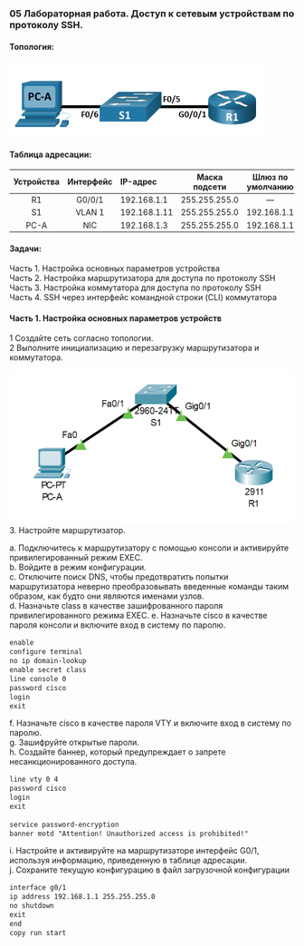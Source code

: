 ### 05 Лабораторная работа. Доступ к сетевым устройствам по протоколу SSH.

#### Топология:
![Топология](scrn/топология.png)


#### Таблица адресации:

|Устройства|Интерфейс|IP-адрес|Маска подсети| Шлюз по умолчанию 
|:--------------:|:------------:|:-----------|:-----------:|:------------:|
|R1|G0/0/1|192.168.1.1|255.255.255.0|—|
|S1|VLAN 1|192.168.1.11|255.255.255.0|192.168.1.1|
|PC-A|NIC|192.168.1.3|255.255.255.0|192.168.1.1|



 #### **Задачи**:<br>
Часть 1. Настройка основных параметров устройства<br/>
Часть 2. Настройка маршрутизатора для доступа по протоколу SSH<br/>
Часть 3. Настройка коммутатора для доступа по протоколу SSH<br/>
Часть 4. SSH через интерфейс командной строки (CLI) коммутатора<br/>

#### Часть 1. Настройка основных параметров устройств

1  Создайте сеть согласно топологии.<br/>
 2 Выполните инициализацию и перезагрузку маршрутизатора и коммутатора.

 ![Настройка](scrn/настройка.png)3. Настройте маршрутизатор.

a.	Подключитесь к маршрутизатору с помощью консоли и активируйте привилегированный режим EXEC.<br/>
b.	Войдите в режим конфигурации.<br/>
c.	Отключите поиск DNS, чтобы предотвратить попытки маршрутизатора неверно преобразовывать введенные команды таким образом, как будто они являются именами узлов.<br/>
d.	Назначьте class в качестве зашифрованного пароля привилегированного режима EXEC.
e.	Назначьте cisco в качестве пароля консоли и включите вход в систему по паролю.


 ```
 enable
 configure terminal
 no ip domain-lookup
 enable secret class
 line console 0
password cisco
login
exit
```
f.	Назначьте cisco в качестве пароля VTY и включите вход в систему по паролю.<br/>
g.	Зашифруйте открытые пароли.<br/>
h.	Создайте баннер, который предупреждает о запрете несанкционированного доступа.


```
line vty 0 4
password cisco
login
exit

service password-encryption
banner motd "Attention! Unauthorized access is prohibited!"
```
i.	Настройте и активируйте на маршрутизаторе интерфейс G0/1, используя информацию, приведенную в таблице адресации.<br/>
j.	Сохраните текущую конфигурацию в файл загрузочной конфигурации


```
interface g0/1
ip address 192.168.1.1 255.255.255.0
no shutdown
exit
end
copy run start
 ```





